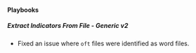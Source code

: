 
#### Playbooks

##### Extract Indicators From File - Generic v2

- Fixed an issue where `oft` files were identified as word files.